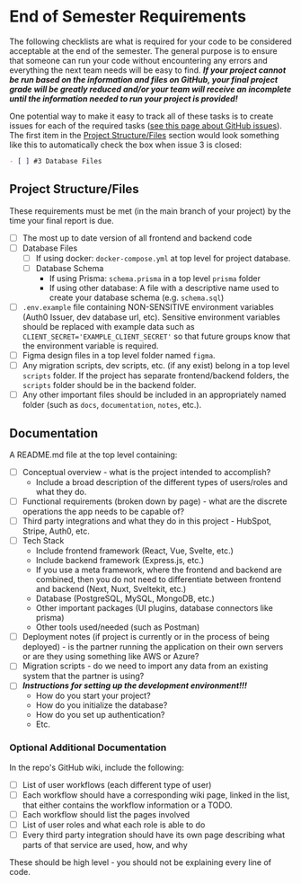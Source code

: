 # End of Semester Requirements

The following checklists are what is required for your code to be considered acceptable at the end of the semester. The general purpose is to ensure that someone can run your code without encountering any errors and everything the next team needs will be easy to find. ***If your project cannot be run based on the information and files on GitHub, your final project grade will be greatly reduced and/or your team will receive an incomplete until the information needed to run your project is provided!***

One potential way to make it easy to track all of these tasks is to create issues for each of the required tasks ([see this page about GitHub issues](https://docs.github.com/en/issues/tracking-your-work-with-issues/quickstart#adding-a-task-list)). The first item in the [Project Structure/Files](#project-structurefiles) section would look something like this to automatically check the box when issue 3 is closed:

```markdown
- [ ] #3 Database Files
```

## Project Structure/Files

These requirements must be met (in the main branch of your project) by the time your final report is due.

- [ ] The most up to date version of all frontend and backend code
- [ ] Database Files
  - [ ] If using docker: `docker-compose.yml` at top level for project database.
  - [ ] Database Schema
    - If using Prisma: `schema.prisma` in a top level `prisma` folder
    - If using other database: A file with a descriptive name used to create your database schema (e.g. `schema.sql`)
- [ ] `.env.example` file containing NON-SENSITIVE environment variables (Auth0 Issuer, dev database url, etc). Sensitive environment variables should be replaced with example data such as `CLIENT_SECRET='EXAMPLE_CLIENT_SECRET'` so that future groups know that the environment variable is required.
- [ ] Figma design files in a top level folder named `figma`.
- [ ] Any migration scripts, dev scripts, etc. (if any exist) belong in a top level `scripts` folder. If the project has separate frontend/backend folders, the `scripts` folder should be in the backend folder.
- [ ] Any other important files should be included in an appropriately named folder (such as `docs`, `documentation`, `notes`, etc.).

## Documentation

A README.md file at the top level containing:

- [ ] Conceptual overview - what is the project intended to accomplish?
  - Include a broad description of the different types of users/roles and what they do.
- [ ] Functional requirements (broken down by page) - what are the discrete operations the app needs to be capable of?
- [ ] Third party integrations and what they do in this project - HubSpot, Stripe, Auth0, etc.
- [ ] Tech Stack
  - Include frontend framework (React, Vue, Svelte, etc.)
  - Include backend framework (Express.js, etc.)
  - If you use a meta framework, where the frontend and backend are combined, then you do not need to differentiate between frontend and backend (Next, Nuxt, Sveltekit, etc.)
  - Database (PostgreSQL, MySQL, MongoDB, etc.)
  - Other important packages (UI plugins, database connectors like prisma)
  - Other tools used/needed (such as Postman)
- [ ] Deployment notes (if project is currently or in the process of being deployed) - is the partner running the application on their own servers or are they using something like AWS or Azure?
- [ ] Migration scripts - do we need to import any data from an existing system that the partner is using?
- [ ] ***Instructions for setting up the development environment!!!***
  - How do you start your project?
  - How do you initialize the database?
  - How do you set up authentication?
  - Etc.

### Optional Additional Documentation

In the repo's GitHub wiki, include the following:

- [ ] List of user workflows (each different type of user)
- [ ] Each workflow should have a corresponding wiki page, linked in the list, that either contains the workflow information or a TODO.
- [ ] Each workflow should list the pages involved
- [ ] List of user roles and what each role is able to do
- [ ] Every third party integration should have its own page describing what parts of that service are used, how, and why

These should be high level - you should not be explaining every line of code.
